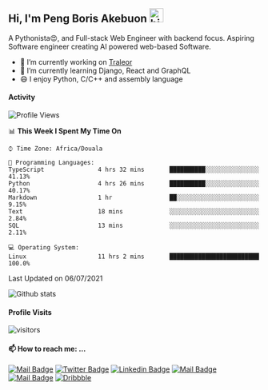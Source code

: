  ## Hi, I'm Peng Boris Akebuon <img src="https://user-images.githubusercontent.com/1303154/88677602-1635ba80-d120-11ea-84d8-d263ba5fc3c0.gif" width="28px" alt="hi">

 A Pythonista😍, and Full-stack Web Engineer with backend focus. Aspiring Software engineer creating AI powered web-based Software.
- 🔭 I’m currently working on [Traleor](https://traleor.com/)
- 🌱 I’m currently learning Django, React and GraphQL
- 😄 I enjoy Python, C/C++ and assembly language

#### Activity
<!--START_SECTION:waka-->
![Profile Views](http://img.shields.io/badge/Profile%20Views-16-blue)

📊 **This Week I Spent My Time On** 

```text
⌚︎ Time Zone: Africa/Douala

💬 Programming Languages: 
TypeScript               4 hrs 32 mins       ██████████░░░░░░░░░░░░░░░   41.13% 
Python                   4 hrs 26 mins       ██████████░░░░░░░░░░░░░░░   40.17% 
Markdown                 1 hr                ██░░░░░░░░░░░░░░░░░░░░░░░   9.15% 
Text                     18 mins             ░░░░░░░░░░░░░░░░░░░░░░░░░   2.84% 
SQL                      13 mins             ░░░░░░░░░░░░░░░░░░░░░░░░░   2.11%

💻 Operating System: 
Linux                    11 hrs 2 mins       █████████████████████████   100.0%

```


 Last Updated on 06/07/2021
<!--END_SECTION:waka-->


![Github stats](https://github-readme-stats.vercel.app/api?username=itzomen&theme=vue&show_icons=true&count_private=true)
 
 #### Profile Visits 

![visitors](https://visitor-badge.glitch.me/badge?page_id=itzomen)

#### 📫 How to reach me: ...

[![Mail Badge](https://img.shields.io/badge/-itzomen-c0392b?style=flat&labelColor=c0392b&logo=gmail&logoColor=white)](mailto:peng.akebuon2468@gmail.com)
[![Twitter Badge](https://img.shields.io/badge/-@itz_omen-1ca0f1?style=flat&labelColor=1ca0f1&logo=twitter&logoColor=white&link=https://twitter.com/itz_omen)](https://twitter.com/itz_omen/) [![Linkedin Badge](https://img.shields.io/badge/-Peng_Boris_Akebuon-0e76a8?style=flat&labelColor=0e76a8&logo=linkedin&logoColor=white)](https://www.linkedin.com/in/peng-boris-akebuon-0b8ba0195/)
 [![Mail Badge](https://img.shields.io/badge/-Academy_Omen-e74c3c?style=flat&labelColor=e74c3c&logo=youtube&logoColor=white)](https://www.youtube.com/channel/UCknaAfNfqKQDQFnqP2zMA6A)  [![Mail Badge](https://img.shields.io/badge/-@itz_an_omen-5851DB?style=flat&labelColor=5851DB&logo=instagram&logoColor=white)](https://instagram.com/itz_an_omen)  [![Dribbble](https://img.shields.io/badge/-itzomen-ea4c89?style=flat&label&logo=dribbble&logoColor=white)](https://dribbble.com/itzomen)
